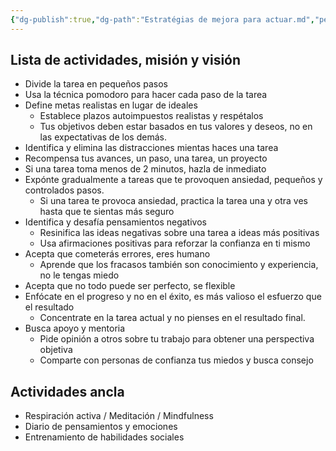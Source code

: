 ```yaml
---
{"dg-publish":true,"dg-path":"Estratégias de mejora para actuar.md","permalink":"/estrategias-de-mejora-para-actuar/","created":"2024-06-20T22:53","updated":"2024-06-20T22:53"}
---
```


## Lista de actividades, misión y visión
- Divide la tarea en pequeños pasos
- Usa la técnica pomodoro para hacer cada paso de la tarea
- Define metas realistas en lugar de ideales
   - Establece plazos autoimpuestos realistas y respétalos
   - Tus objetivos deben estar basados en tus valores y deseos, no en las expectativas de los demás.
- Identifica y elimina las distracciones mientas haces una tarea
- Recompensa tus avances, un paso, una tarea, un proyecto
- Si una tarea toma menos de 2 minutos, hazla de inmediato
- Expónte gradualmente a tareas que te provoquen ansiedad, pequeños y controlados pasos.
   - Si una tarea te provoca ansiedad, practica la tarea una y otra ves hasta que te sientas más seguro
- Identifica y desafía pensamientos negativos
   - Resinifica las ideas negativas sobre una tarea a ideas más positivas
   - Usa afirmaciones positivas para reforzar la confianza en ti mismo 
- Acepta que cometerás errores, eres humano
   - Aprende que los fracasos también son conocimiento y experiencia, no le tengas miedo
- Acepta que no todo puede ser perfecto, se flexible
- Enfócate en el progreso y no en el éxito, es más valioso el esfuerzo que el resultado
   - Concentrate en la tarea actual y no pienses en el resultado final.
- Busca apoyo y mentoria
   - Pide opinión a otros sobre tu trabajo para obtener una perspectiva objetiva
   - Comparte con personas de confianza tus miedos y busca consejo

## Actividades ancla
- Respiración activa / Meditación / Mindfulness
- Diario de pensamientos y emociones
- Entrenamiento de habilidades sociales